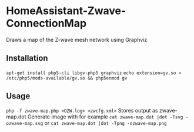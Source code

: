 # HomeAssistant-Zwave-ConnectionMap
Draws a map of the Z-wave mesh network using Graphviz

## Installation
`apt-get install php5-cli libgv-php5 graphviz`
`echo extension=gv.so > /etc/php5/mods-available/gv.so && php5enmod gv`

## Usage
`php -f zwave-map.php <OZW.log> <zwcfg.xml>`
Stores output as zwave-map.dot
Generate image with for example
`cat zwave-map.dot |dot -Tsvg -ozwave-map.svg`
or
`cat zwave-map.dot |dot -Tpng -ozwave-map.png`

